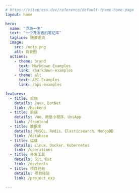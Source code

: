 ```yaml
---
# https://vitepress.dev/reference/default-theme-home-page
layout: home

hero:
  name: "浮游一生"
  text: "一个开发者的笔记库"
  tagline: 随波逐流
  image:
    src: /note.png
    alt: 背景图
  actions:
    - theme: brand
      text: Markdown Examples
      link: /markdown-examples
    - theme: alt
      text: API Examples
      link: /api-examples

features:
  - title: 后端
    details: Java、DotNet
    link: /backend
  - title: 前端
    details: Vue、微信小程序、UniApp
    link: /frontend
  - title: 数据库
    details: MySQL、Redis、Elasticsearch、MongoDB
    link: /database
  - title: 运维
    details: Linux、Docker、Kubernetes
    link: /operations
  - title: 开发工具
    details: Git、Bat
    link: /devtools
  - title: 项目经验
    details: 项目经验
    link: /project_exp

---
```



